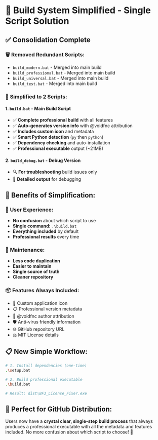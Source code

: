 # 🎯 Build System Simplified - Single Script Solution

## ✅ **Consolidation Complete**

### 🗑️ **Removed Redundant Scripts:**
- `build_modern.bat` - Merged into main build
- `build_professional.bat` - Merged into main build  
- `build_universal.bat` - Merged into main build
- `build_test.bat` - Merged into main build

### 🚀 **Simplified to 2 Scripts:**

#### 1. `build.bat` - **Main Build Script**
- ✅ **Complete professional build** with all features
- ✅ **Auto-generates version info** with @voidfnc attribution
- ✅ **Includes custom icon** and metadata
- ✅ **Smart Python detection** (`py` then `python`)
- ✅ **Dependency checking** and auto-installation
- ✅ **Professional executable** output (~21MB)

#### 2. `build_debug.bat` - **Debug Version**
- 🔍 **For troubleshooting** build issues only
- 📝 **Detailed output** for debugging

## 🎉 **Benefits of Simplification:**

### 👥 **User Experience:**
- **No confusion** about which script to use
- **Single command:** `.\build.bat` 
- **Everything included** by default
- **Professional results** every time

### 🧹 **Maintenance:**
- **Less code duplication**
- **Easier to maintain**
- **Single source of truth**
- **Cleaner repository**

### 📦 **Features Always Included:**
- 🎨 Custom application icon
- 📋 Professional version metadata
- 👤 @voidfnc author attribution
- 🛡️ Anti-virus friendly information
- 🌐 GitHub repository URL
- ⚖️ MIT License details

## 📋 **New Simple Workflow:**

```bash
# 1. Install dependencies (one-time)
.\setup.bat

# 2. Build professional executable
.\build.bat

# Result: dist\BF3_License_Fixer.exe
```

## 🎯 **Perfect for GitHub Distribution:**

Users now have a **crystal clear, single-step build process** that always produces a professional executable with all the metadata and features included. No more confusion about which script to choose! 🚀
